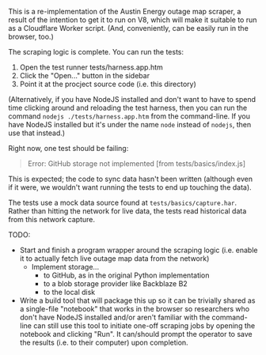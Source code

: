 This is a re-implementation of the Austin Energy outage map scraper, a result
of the intention to get it to run on V8, which will make it suitable to run
as a Cloudflare Worker script.  (And, conveniently, can be easily run in the
browser, too.)

The scraping logic is complete.  You can run the tests:

1. Open the test runner tests/harness.app.htm
2. Click the "Open..." button in the sidebar
3. Point it at the procject source code (i.e. this directory)

(Alternatively, if you have NodeJS installed and don't want to have to spend
time clicking around and reloading the test harness, then you can run the
command `nodejs ./tests/harness.app.htm` from the command-line.  If you have
NodeJS installed but it's under the name `node` instead of `nodejs`, then use
that instead.)

Right now, one test should be failing: 

> Error: GitHub storage not implemented [from tests/basics/index.js]

This is expected; the code to sync data hasn't been written (although even if
it were, we wouldn't want running the tests to end up touching the data).

The tests use a mock data source found at `tests/basics/capture.har`.  Rather
than hitting the network for live data, the tests read historical data from
this network capture.

TODO:
- Start and finish a program wrapper around the scraping logic (i.e. enable it
  to actually fetch live outage map data from the network)
  - Implement storage...
    - to GitHub, as in the original Python implementation
    - to a blob storage provider like Backblaze B2
    - to the local disk
- Write a build tool that will package this up so it can be trivially shared
  as a single-file "notebook" that works in the browser so researchers who
  don't have NodeJS installed and/or aren't familiar with the command-line can
  still use this tool to initiate one-off scraping jobs by opening the
  notebook and clicking "Run".  It can/should prompt the operator to save the
  results (i.e. to their computer) upon completion.
